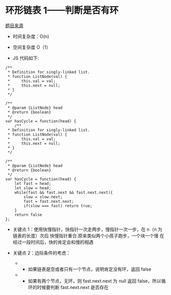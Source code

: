 # 环形链表 1——判断是否有环

[题目来源](https://leetcode-cn.com/problems/linked-list-cycle/)

-   时间复杂度：O(n)

-   空间复杂度 O（1）

-   JS 代码如下:

```JS
/**
 * Definition for singly-linked list.
 * function ListNode(val) {
 *     this.val = val;
 *     this.next = null;
 * }
 */

/**
 * @param {ListNode} head
 * @return {boolean}
 */
var hasCycle = function(head) {
    /**
 * Definition for singly-linked list.
 * function ListNode(val) {
 *     this.val = val;
 *     this.next = null;
 * }
 */

/**
 * @param {ListNode} head
 * @return {boolean}
 */
var hasCycle = function(head) {
    let fast = head;
    let slow = head;
    while(fast && fast.next && fast.next.next){
        slow = slow.next;
        fast = fast.next.next;
        if(slow === fast) return true;
    }
    return false
};
```

-   关键点 1：使用快慢指针，快指针一次走两步，慢指针一次一步，在 n（n 为链表的长度）次后 快慢指针重合.原来类似两个小孩子跑步，一个块一个慢 在经过一段时间后，快的肯定会和慢的相遇

-   关键点 2：边际条件的考虑：
    -   -   如果链表是空或者只有一个节点，说明肯定没有环，返回 false
    -   -   如果有两个节点，无环，则 fast.next.next 为 null 返回 false，所以循环的时候要判断 fast.next.next 是否存在
